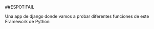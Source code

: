 ##ESPOTIFAIL

Una app de django donde vamos a probar diferentes funciones de este Framework de Python 
